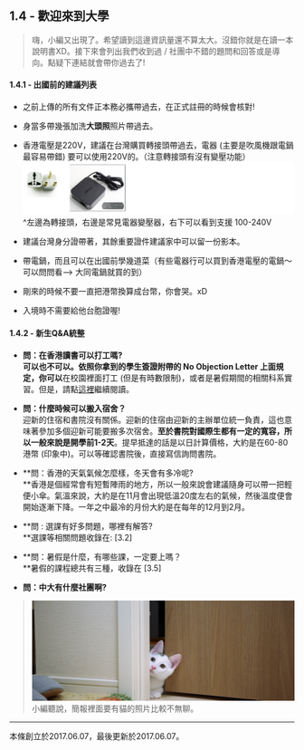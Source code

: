 ## 1.4 - 歡迎來到大學

> 嗨，小編又出現了。希望讀到這邊資訊量還不算太大。沒錯你就是在讀一本說明書XD。接下來會列出我們收到過 / 社團中不錯的題問和回答或是導向。點疑下連結就會帶你過去了!

#### 1.4.1 - 出國前的建議列表

* 之前上傳的所有文件正本務必攜帶過去，在正式註冊的時候會核對! 
* 身當多帶幾張加洗**大頭照**照片帶過去。
* 香港電壓是220V，建議在台灣購買轉接頭帶過去，電器 \(主要是吹風機跟電鍋最容易帶錯\) 要可以使用220V的。（注意轉接頭有沒有變壓功能）![](/assets/2.png)^左邊為轉接頭，右邊是常見電器變壓器，右下可以看到支援 100-240V

* 建議台灣身分證帶著，其餘重要證件建議家中可以留一份影本。

* 帶電鍋，而且可以在出國前學幾道菜（有些電器行可以買到香港電壓的電鍋～可以問問看--&gt; 大同電鍋就買的到）
* 剛來的時候不要一直把港幣換算成台幣，你會哭。xD
* 入境時不需要給他台胞證喔!

#### 1.4.2 - 新生Q&A統整

* **問：在香港讀書可以打工嗎?          
  **可以也不可以。依照你拿到的學生簽證附帶的 No Objection Letter 上面規定，你**可以**在校園裡面打工 \(但是有時數限制\)，或者是暑假期間的相關科系實習。但是，請點[這裡](http://paste.plurk.com/show/2535505/)繼續閱讀。

* **問：什麼時候可以搬入宿舍？**  
  迎新的住宿和書院沒有關係。迎新的住宿由迎新的主辦單位統一負責，這也意味著參加多個迎新可能要搬多次宿舍。**至於書院對國際生都有一定的寬容，所以一般來說是開學前1-2天**。提早抵達的話是以日計算價格，大約是在60-80港幣 \(印象中\)。可以等確認書院後，直接寫信詢問書院。

* **問：香港的天氣氣候怎麼樣，冬天會有多冷呢?              
  **香港是個經常會有短暫陣雨的地方，所以一般來說會建議隨身可以帶一把輕便小傘。氣溫來說，大約是在11月會出現低溫20度左右的氣候，然後溫度便會開始逐漸下降。一年之中最冷的月份大約是在每年的12月到2月。

* **問 : 選課有好多問題，哪裡有解答?              
  **選課等相關問題收錄在: \[3.2\]

* **問：暑假是什麼，有哪些課，一定要上嗎？            
  **暑假的課程總共有三種，收錄在 \[3.5\]

* **問：中大有什麼社團啊?**

> ![](/assets/pexels-photo-203333.jpeg)小編聽說，簡報裡面要有貓的照片比較不無聊。

---

本條創立於2017.06.07，最後更新於2017.06.07。

